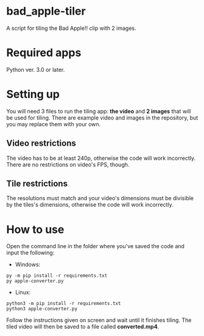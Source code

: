 # bad_apple-tiler
 A script for tiling the Bad Apple!! clip with 2 images.

# Required apps
Python ver. 3.0 or later.

# Setting up
You will need 3 files to run the tiling app: **the video** and **2 images** that will be used for tiling. There are example video and images in the repository, but you may replace them with your own.

## Video restrictions
The video has to be at least 240p, otherwise the code will work incorrectly. There are no restrictions on video's FPS, though.

## Tile restrictions
The resolutions must match and your video's dimensions must be divisible by the tiles's dimensions, otherwise the code will work incorrectly.

# How to use
Open the command line in the folder where you've saved the code and input the following:
* Windows:
```
py -m pip install -r requirements.txt
py apple-converter.py
```
* Linux:
```
python3 -m pip install -r requirements.txt
python3 apple-converter.py
```
Follow the instructions given on screen and wait until it finishes tiling. The tiled video will then be saved to a file called **converted.mp4**.
